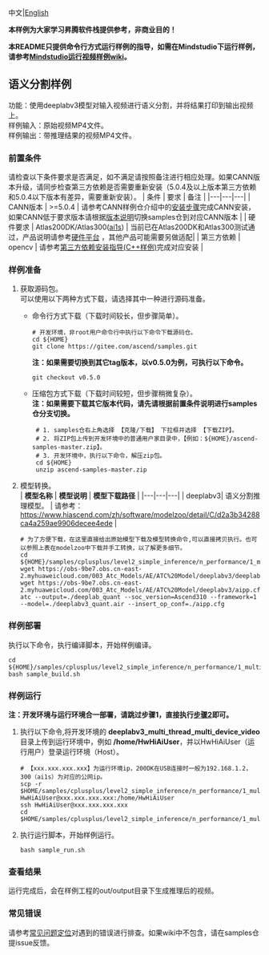 中文|[English](README.md)

**本样例为大家学习昇腾软件栈提供参考，非商业目的！**

**本README只提供命令行方式运行样例的指导，如需在Mindstudio下运行样例，请参考[Mindstudio运行视频样例wiki](https://gitee.com/ascend/samples/wikis/Mindstudio%E8%BF%90%E8%A1%8C%E8%A7%86%E9%A2%91%E6%A0%B7%E4%BE%8B?sort_id=3170138)。**

## 语义分割样例
功能：使用deeplabv3模型对输入视频进行语义分割，并将结果打印到输出视频上。      
样例输入：原始视频MP4文件。       
样例输出：带推理结果的视频MP4文件。    

### 前置条件
请检查以下条件要求是否满足，如不满足请按照备注进行相应处理。如果CANN版本升级，请同步检查第三方依赖是否需要重新安装（5.0.4及以上版本第三方依赖和5.0.4以下版本有差异，需要重新安装）。
| 条件 | 要求 | 备注 |
|---|---|---|
| CANN版本 | >=5.0.4 | 请参考CANN样例仓介绍中的[安装步骤](https://gitee.com/ascend/samples#%E5%AE%89%E8%A3%85)完成CANN安装，如果CANN低于要求版本请根据[版本说明](https://gitee.com/ascend/samples/blob/master/README_CN.md#%E7%89%88%E6%9C%AC%E8%AF%B4%E6%98%8E)切换samples仓到对应CANN版本 |
| 硬件要求 | Atlas200DK/Atlas300([ai1s](https://support.huaweicloud.com/productdesc-ecs/ecs_01_0047.html#ecs_01_0047__section78423209366))  | 当前已在Atlas200DK和Atlas300测试通过，产品说明请参考[硬件平台](https://ascend.huawei.com/zh/#/hardware/product) ，其他产品可能需要另做适配|
| 第三方依赖 | opencv | 请参考[第三方依赖安装指导(C++样例)](../../../../environment)完成对应安装 |

### 样例准备
1. 获取源码包。     
   可以使用以下两种方式下载，请选择其中一种进行源码准备。   
    - 命令行方式下载（下载时间较长，但步骤简单）。
       ```    
       # 开发环境，非root用户命令行中执行以下命令下载源码仓。    
       cd ${HOME}     
       git clone https://gitee.com/ascend/samples.git
       ```
       **注：如果需要切换到其它tag版本，以v0.5.0为例，可执行以下命令。**
       ```
       git checkout v0.5.0
       ```   
    - 压缩包方式下载（下载时间较短，但步骤稍微复杂）。   
       **注：如果需要下载其它版本代码，请先请根据前置条件说明进行samples仓分支切换。**   
       ``` 
        # 1. samples仓右上角选择 【克隆/下载】 下拉框并选择 【下载ZIP】。    
        # 2. 将ZIP包上传到开发环境中的普通用户家目录中，【例如：${HOME}/ascend-samples-master.zip】。     
        # 3. 开发环境中，执行以下命令，解压zip包。     
        cd ${HOME}    
        unzip ascend-samples-master.zip
        ```
2. 模型转换。      
    |  **模型名称**  |  **模型说明**  |  **模型下载路径**  |
    |---|---|---|
    |  deeplabv3| 语义分割推理模型。  |  请参考：https://www.hiascend.com/zh/software/modelzoo/detail/C/d2a3b34288ca4a259ae9906decee4ede |

    ```
    # 为了方便下载，在这里直接给出原始模型下载及模型转换命令,可以直接拷贝执行。也可以参照上表在modelzoo中下载并手工转换，以了解更多细节。     
    cd ${HOME}/samples/cplusplus/level2_simple_inference/n_performance/1_multi_process_thread/deeplabv3_multi_thread_multi_device_video/model    
    wget https://obs-9be7.obs.cn-east-2.myhuaweicloud.com/003_Atc_Models/AE/ATC%20Model/deeplabv3/deeplabv3_quant.air
    wget https://obs-9be7.obs.cn-east-2.myhuaweicloud.com/003_Atc_Models/AE/ATC%20Model/deeplabv3/aipp.cfg
    atc --output=./deeplab_quant --soc_version=Ascend310 --framework=1 --model=./deeplabv3_quant.air --insert_op_conf=./aipp.cfg
    ```

### 样例部署
执行以下命令，执行编译脚本，开始样例编译。   
```
cd ${HOME}/samples/cplusplus/level2_simple_inference/n_performance/1_multi_process_thread/deeplabv3_multi_thread_multi_device_video/scripts
bash sample_build.sh
```

### 样例运行
**注：开发环境与运行环境合一部署，请跳过步骤1，直接执行[步骤2](#step_2)即可。**   

1. 执行以下命令,将开发环境的 **deeplabv3_multi_thread_multi_device_video** 目录上传到运行环境中，例如 **/home/HwHiAiUser**，并以HwHiAiUser（运行用户）登录运行环境（Host）。

   ```
   # 【xxx.xxx.xxx.xxx】为运行环境ip，200DK在USB连接时一般为192.168.1.2，300（ai1s）为对应的公网ip。
   scp -r $HOME/samples/cplusplus/level2_simple_inference/n_performance/1_multi_process_thread/deeplabv3_multi_thread_multi_device_video HwHiAiUser@xxx.xxx.xxx.xxx:/home/HwHiAiUser   
   ssh HwHiAiUser@xxx.xxx.xxx.xxx     
   cd $HOME/samples/cplusplus/level2_simple_inference/n_performance/1_multi_process_thread/deeplabv3_multi_thread_multi_device_video/scripts
   ```

2. <a name="step_2"></a>执行运行脚本，开始样例运行。         

   ```
   bash sample_run.sh
   ```

### 查看结果
运行完成后，会在样例工程的out/output目录下生成推理后的视频。

### 常见错误
请参考[常见问题定位](https://gitee.com/ascend/samples/wikis/%E5%B8%B8%E8%A7%81%E9%97%AE%E9%A2%98%E5%AE%9A%E4%BD%8D/%E4%BB%8B%E7%BB%8D)对遇到的错误进行排查。如果wiki中不包含，请在samples仓提issue反馈。